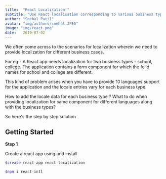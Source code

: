 ```yaml
---
title:  "React Localisation!"
subtitle: "Use React localisation corresponding to various business types"
author: "Snehal Patil"
avatar: "img/authors/snehal.JPEG"
image: "img/react.png"
date:   2019-07-02
---
```



We often come across to the scenarios for localization wherein we need to provide localization for different business cases.

For eg - A React app needs localization for two business types - school, college.
The application contains a form component for which the feild names for school and college are different.

This kind of problem arises when you have to provide 10 languages support for the application and the locale entries vary for each business type.

How to add the locale data for each business type ?
What to do when providing localization for same component for different languages along with the business types?


So here's the step by step solution

## Getting Started

**Step 1**

Create a react app using and install 

``` bash 
$create-react-app react-localization 
```

``` bash 
$npm i react-intl
```
